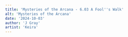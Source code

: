 ```yaml
---
title: 'Mysteries of the Arcana - 6.03 A Fool''s Walk'
alt: 'Mysteries of the Arcana'
date: '2024-10-03'
author: 'J Gray'
artist: 'Keira'
---
```

